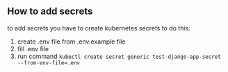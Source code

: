 
## How to add secrets
to add secrets you have to create kubernetes secrets 
to do this: 
1. create .env file from .env.example file 
2. fill .env file 
3. run command `kubectl create secret generic test-django-app-secret --from-env-file=.env`